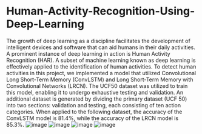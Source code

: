 # Human-Activity-Recognition-Using-Deep-Learning
The growth of deep learning as a discipline facilitates the development of intelligent devices and software that can aid humans in their daily activities. A prominent instance of deep learning in action is Human Activity Recognition (HAR). A subset of machine learning known as deep learning is effectively applied to the identification of human activities. To detect human activities in this project, we implemented a model that utilized Convolutional Long Short-Term Memory (ConvLSTM) and Long Short-Term Memory with Convolutional Networks (LRCN). The UCF50 dataset was utilized to train this model, enabling it to undergo exhaustive testing and validation. An additional dataset is generated by dividing the primary dataset (UCF 50) into two sections: validation and testing, each consisting of ten action categories. When applied to the following dataset, the accuracy of the ConvLSTM model is 81.4%, while the accuracy of the LRCN model is 85.3%.
![image](https://github.com/abhiramsannidhi/Human-Activity-Recognition-Using-Deep-Learning/assets/113664369/7cb03488-2de1-4270-bf88-e27611654925)
![image](https://github.com/abhiramsannidhi/Human-Activity-Recognition-Using-Deep-Learning/assets/113664369/0ddeaeb5-a2b0-4b2c-813f-f03e8a6e2c14)
![image](https://github.com/abhiramsannidhi/Human-Activity-Recognition-Using-Deep-Learning/assets/113664369/ab689a05-7a43-431d-b831-a3b2952f4d3d)
![image](https://github.com/abhiramsannidhi/Human-Activity-Recognition-Using-Deep-Learning/assets/113664369/70a55788-4cd7-4bb9-8edf-1051077136a5)
